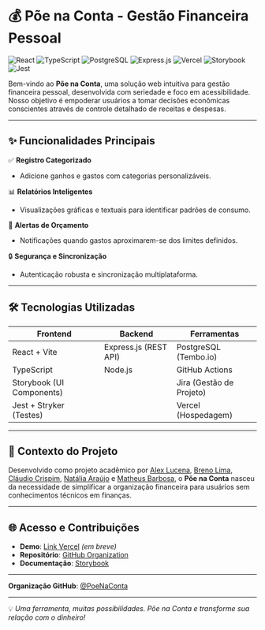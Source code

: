 # 💰 Põe na Conta - Gestão Financeira Pessoal  

![React](https://img.shields.io/badge/React-20232A?style=for-the-badge&logo=react&logoColor=61DAFB)
![TypeScript](https://img.shields.io/badge/TypeScript-007ACC?style=for-the-badge&logo=typescript&logoColor=white)
![PostgreSQL](https://img.shields.io/badge/PostgreSQL-316192?style=for-the-badge&logo=postgresql&logoColor=white)
![Express.js](https://img.shields.io/badge/Express.js-404D59?style=for-the-badge)
![Vercel](https://img.shields.io/badge/Vercel-000000?style=for-the-badge&logo=vercel&logoColor=white)
![Storybook](https://img.shields.io/badge/Storybook-FF4785?style=for-the-badge&logo=storybook&logoColor=white)
![Jest](https://img.shields.io/badge/Jest-C21325?style=for-the-badge&logo=jest&logoColor=white)

Bem-vindo ao **Põe na Conta**, uma solução web intuitiva para gestão financeira pessoal, desenvolvida com seriedade e foco em acessibilidade. Nosso objetivo é empoderar usuários a tomar decisões econômicas conscientes através de controle detalhado de receitas e despesas.

---

## ✨ Funcionalidades Principais  

✅ **Registro Categorizado**  
- Adicione ganhos e gastos com categorias personalizáveis.  

📊 **Relatórios Inteligentes**  
- Visualizações gráficas e textuais para identificar padrões de consumo.  

🔔 **Alertas de Orçamento**  
- Notificações quando gastos aproximarem-se dos limites definidos.  

🔒 **Segurança e Sincronização**  
- Autenticação robusta e sincronização multiplataforma.  

---

## 🛠️ Tecnologias Utilizadas  

| **Frontend**               | **Backend**               | **Ferramentas**           |  
|----------------------------|---------------------------|---------------------------|  
| React + Vite               | Express.js (REST API)     | PostgreSQL (Tembo.io)     |  
| TypeScript                 | Node.js                   | GitHub Actions            |  
| Storybook (UI Components)  |                           | Jira (Gestão de Projeto)  |  
| Jest + Stryker (Testes)    |                           | Vercel (Hospedagem)       |  

---

## 📌 Contexto do Projeto  

Desenvolvido como projeto acadêmico por [Alex Lucena](
Alexxx20), [Breno Lima](BrenoLima54), [Cláudio Crispim](
claudi0jr), [Natália Araújo](nataliarauj) e [Matheus Barbosa](BarbosaNath), o **Põe na Conta** nasceu da necessidade de simplificar a organização financeira para usuários sem conhecimentos técnicos em finanças.  


---

## 🌐 Acesso e Contribuições  

- **Demo**: [Link Vercel]() *(em breve)*  
- **Repositório**: [GitHub Organization]()  
- **Documentação**: [Storybook]()  


---


**Organização GitHub**: [@PoeNaConta](https://github.com/PoeNaConta)  

---  

💡 *Uma ferramenta, muitas possibilidades. Põe na Conta e transforme sua relação com o dinheiro!*
